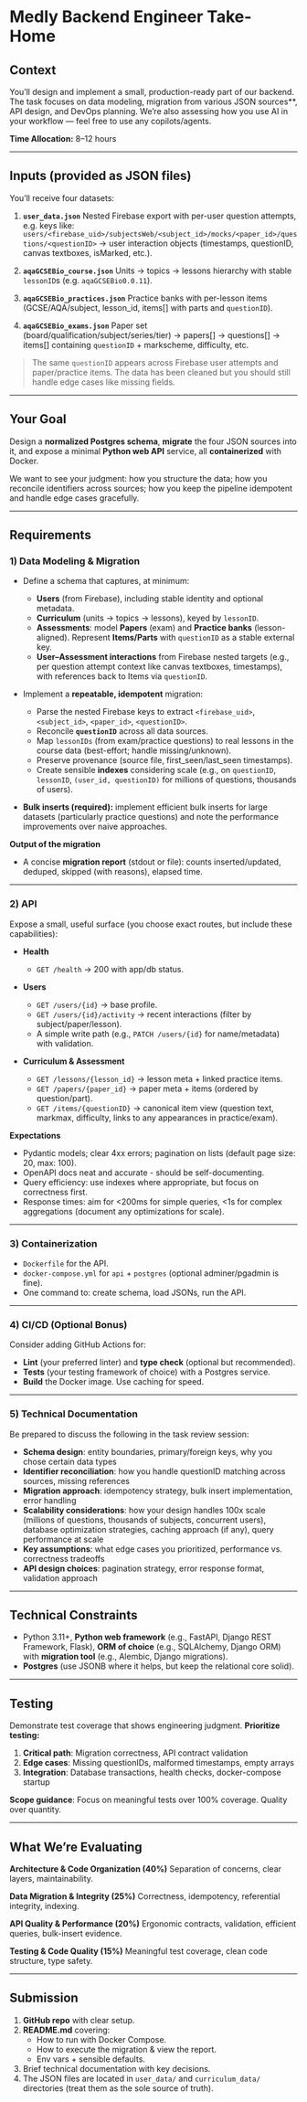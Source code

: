 # Medly Backend Engineer Take-Home

## Context

You’ll design and implement a small, production-ready part of our backend. The task focuses on data modeling, migration from various JSON sources**, API design, and DevOps planning. We’re also assessing how you use AI in your workflow — feel free to use any copilots/agents.

**Time Allocation:** 8–12 hours

---

## Inputs (provided as JSON files)

You’ll receive four datasets:

1. **`user_data.json`**
   Nested Firebase export with per-user question attempts, e.g. keys like:
   `users/<firebase_uid>/subjectsWeb/<subject_id>/mocks/<paper_id>/questions/<questionID>` → user interaction objects (timestamps, questionID, canvas textboxes, isMarked, etc.).

2. **`aqaGCSEBio_course.json`**
   Units → topics → lessons hierarchy with stable `lessonID`s (e.g. `aqaGCSEBio0.0.11`).

3. **`aqaGCSEBio_practices.json`**
   Practice banks with per-lesson items (GCSE/AQA/subject, lesson\_id, items\[] with parts and `questionID`).

4. **`aqaGCSEBio_exams.json`**
   Paper set (board/qualification/subject/series/tier) → papers\[] → questions\[] → items\[] containing `questionID` + markscheme, difficulty, etc.

> The same `questionID` appears across Firebase user attempts and paper/practice items. The data has been cleaned but you should still handle edge cases like missing fields.

---

## Your Goal

Design a **normalized Postgres schema**, **migrate** the four JSON sources into it, and expose a minimal **Python web API** service, all **containerized** with Docker.

We want to see your judgment: how you structure the data; how you reconcile identifiers across sources; how you keep the pipeline idempotent and handle edge cases gracefully.

---

## Requirements

### 1) Data Modeling & Migration

* Define a schema that captures, at minimum:

  * **Users** (from Firebase), including stable identity and optional metadata.
  * **Curriculum** (units → topics → lessons), keyed by `lessonID`.
  * **Assessments**: model **Papers** (exam) and **Practice banks** (lesson-aligned). Represent **Items/Parts** with `questionID` as a stable external key.
  * **User–Assessment interactions** from Firebase nested targets (e.g., per question attempt context like canvas textboxes, timestamps), with references back to Items via `questionID`.
* Implement a **repeatable, idempotent** migration:

  * Parse the nested Firebase keys to extract `<firebase_uid>`, `<subject_id>`, `<paper_id>`, `<questionID>`.
  * Reconcile **`questionID`** across all data sources.
  * Map `lessonIDs` (from exam/practice questions) to real lessons in the course data (best-effort; handle missing/unknown).
  * Preserve provenance (source file, first\_seen/last\_seen timestamps).
  * Create sensible **indexes** considering scale (e.g., on `questionID`, `lessonID`, `(user_id, questionID)` for millions of questions, thousands of users).
* **Bulk inserts (required):** implement efficient bulk inserts for large datasets (particularly practice questions) and note the performance improvements over naive approaches.

**Output of the migration**

* A concise **migration report** (stdout or file): counts inserted/updated, deduped, skipped (with reasons), elapsed time.

---

### 2) API

Expose a small, useful surface (you choose exact routes, but include these capabilities):

* **Health**

  * `GET /health` → 200 with app/db status.

* **Users**

  * `GET /users/{id}` → base profile.
  * `GET /users/{id}/activity` → recent interactions (filter by subject/paper/lesson).
  * A simple write path (e.g., `PATCH /users/{id}` for name/metadata) with validation.

* **Curriculum & Assessment**

  * `GET /lessons/{lesson_id}` → lesson meta + linked practice items.
  * `GET /papers/{paper_id}` → paper meta + items (ordered by question/part).
  * `GET /items/{questionID}` → canonical item view (question text, markmax, difficulty, links to any appearances in practice/exam).

**Expectations**

* Pydantic models; clear 4xx errors; pagination on lists (default page size: 20, max: 100).
* OpenAPI docs neat and accurate - should be self-documenting.
* Query efficiency: use indexes where appropriate, but focus on correctness first.
* Response times: aim for <200ms for simple queries, <1s for complex aggregations (document any optimizations for scale).

---

### 3) Containerization

* `Dockerfile` for the API.
* `docker-compose.yml` for `api` + `postgres` (optional adminer/pgadmin is fine).
* One command to: create schema, load JSONs, run the API.

---

### 4) CI/CD (Optional Bonus)

Consider adding GitHub Actions for:

* **Lint** (your preferred linter) and **type check** (optional but recommended).
* **Tests** (your testing framework of choice) with a Postgres service.
* **Build** the Docker image. Use caching for speed.

---

### 5) Technical Documentation

Be prepared to discuss the following in the task review session: 

* **Schema design**: entity boundaries, primary/foreign keys, why you chose certain data types
* **Identifier reconciliation**: how you handle questionID matching across sources, missing references
* **Migration approach**: idempotency strategy, bulk insert implementation, error handling
* **Scalability considerations**: how your design handles 100x scale (millions of questions, thousands of subjects, concurrent users), database optimization strategies, caching approach (if any), query performance at scale
* **Key assumptions**: what edge cases you prioritized, performance vs. correctness tradeoffs
* **API design choices**: pagination strategy, error response format, validation approach

---

## Technical Constraints

* Python 3.11+, **Python web framework** (e.g., FastAPI, Django REST Framework, Flask), **ORM of choice** (e.g., SQLAlchemy, Django ORM) with **migration tool** (e.g., Alembic, Django migrations).
* **Postgres** (use JSONB where it helps, but keep the relational core solid).

---

## Testing

Demonstrate test coverage that shows engineering judgment. **Prioritize testing:**

1. **Critical path**: Migration correctness, API contract validation
2. **Edge cases**: Missing questionIDs, malformed timestamps, empty arrays
3. **Integration**: Database transactions, health checks, docker-compose startup

**Scope guidance**: Focus on meaningful tests over 100% coverage. Quality over quantity.

---

## What We’re Evaluating

**Architecture & Code Organization (40%)**
Separation of concerns, clear layers, maintainability.

**Data Migration & Integrity (25%)**
Correctness, idempotency, referential integrity, indexing.

**API Quality & Performance (20%)**
Ergonomic contracts, validation, efficient queries, bulk-insert evidence.

**Testing & Code Quality (15%)**
Meaningful test coverage, clean code structure, type safety.

---

## Submission

1. **GitHub repo** with clear setup.
2. **README.md** covering:
   * How to run with Docker Compose.
   * How to execute the migration & view the report.
   * Env vars + sensible defaults.
3. Brief technical documentation with key decisions.
4. The JSON files are located in `user_data/` and `curriculum_data/` directories (treat them as the sole source of truth).